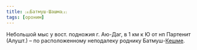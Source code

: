 ```yaml
---
title: ⒜Батмуш-Шашма⒵
tags: [ороним]
---
```


Небольшой мыс у вост. подножия г. Аю-Даг, в 1 км к Ю от нп Партенит (Алушт.) –
по расположенному неподалеку роднику Батмуш-[Кешме](terms/кешме).
